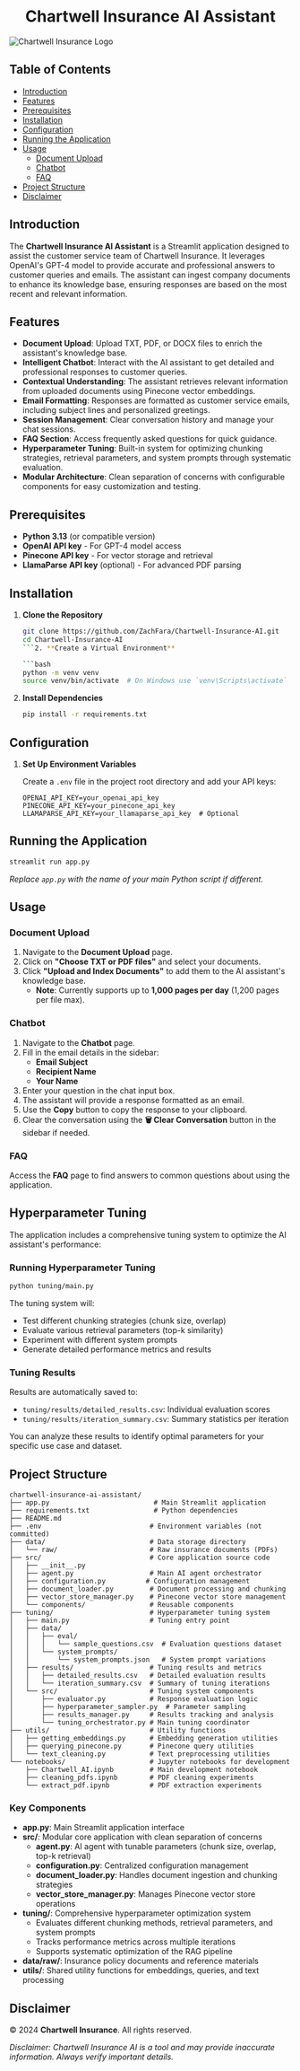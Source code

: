 <h1 align="center">
Chartwell Insurance AI Assistant
</h1>

![Chartwell Insurance Logo](https://www.chartwellins.com/img/~www.chartwellins.com/layout-assets/logo.png)

## Table of Contents

- [Introduction](#introduction)
- [Features](#features)
- [Prerequisites](#prerequisites)
- [Installation](#installation)
- [Configuration](#configuration)
- [Running the Application](#running-the-application)
- [Usage](#usage)
  - [Document Upload](#document-upload)
  - [Chatbot](#chatbot)
  - [FAQ](#faq)
- [Project Structure](#project-structure)
- [Disclaimer](#disclaimer)

## Introduction

The **Chartwell Insurance AI Assistant** is a Streamlit application designed to assist the customer service team of Chartwell Insurance. It leverages OpenAI's GPT-4 model to provide accurate and professional answers to customer queries and emails. The assistant can ingest company documents to enhance its knowledge base, ensuring responses are based on the most recent and relevant information.

## Features

- **Document Upload**: Upload TXT, PDF, or DOCX files to enrich the assistant's knowledge base.
- **Intelligent Chatbot**: Interact with the AI assistant to get detailed and professional responses to customer queries.
- **Contextual Understanding**: The assistant retrieves relevant information from uploaded documents using Pinecone vector embeddings.
- **Email Formatting**: Responses are formatted as customer service emails, including subject lines and personalized greetings.
- **Session Management**: Clear conversation history and manage your chat sessions.
- **FAQ Section**: Access frequently asked questions for quick guidance.
- **Hyperparameter Tuning**: Built-in system for optimizing chunking strategies, retrieval parameters, and system prompts through systematic evaluation.
- **Modular Architecture**: Clean separation of concerns with configurable components for easy customization and testing.


## Prerequisites

- **Python 3.13** (or compatible version)
- **OpenAI API key** - For GPT-4 model access
- **Pinecone API key** - For vector storage and retrieval
- **LlamaParse API key** (optional) - For advanced PDF parsing

## Installation

1. **Clone the Repository**

   ```bash
   git clone https://github.com/ZachFara/Chartwell-Insurance-AI.git
   cd Chartwell-Insurance-AI
   ```2. **Create a Virtual Environment**

   ```bash
   python -m venv venv
   source venv/bin/activate  # On Windows use `venv\Scripts\activate`
   ```

3. **Install Dependencies**

   ```bash
   pip install -r requirements.txt
   ```

## Configuration

1. **Set Up Environment Variables**

   Create a `.env` file in the project root directory and add your API keys:

   ```env
   OPENAI_API_KEY=your_openai_api_key
   PINECONE_API_KEY=your_pinecone_api_key
   LLAMAPARSE_API_KEY=your_llamaparse_api_key  # Optional
   ```

## Running the Application

```bash
streamlit run app.py
```

*Replace `app.py` with the name of your main Python script if different.*

## Usage

### Document Upload

1. Navigate to the **Document Upload** page.
2. Click on **"Choose TXT or PDF files"** and select your documents.
3. Click **"Upload and Index Documents"** to add them to the AI assistant's knowledge base.
   - **Note**: Currently supports up to **1,000 pages per day** (1,200 pages per file max).

### Chatbot

1. Navigate to the **Chatbot** page.
2. Fill in the email details in the sidebar:
   - **Email Subject**
   - **Recipient Name**
   - **Your Name**
3. Enter your question in the chat input box.
4. The assistant will provide a response formatted as an email.
5. Use the **Copy** button to copy the response to your clipboard.
6. Clear the conversation using the **🗑️ Clear Conversation** button in the sidebar if needed.

### FAQ

Access the **FAQ** page to find answers to common questions about using the application.

## Hyperparameter Tuning

The application includes a comprehensive tuning system to optimize the AI assistant's performance:

### Running Hyperparameter Tuning

```bash
python tuning/main.py
```

The tuning system will:
- Test different chunking strategies (chunk size, overlap)
- Evaluate various retrieval parameters (top-k similarity)
- Experiment with different system prompts
- Generate detailed performance metrics and results

### Tuning Results

Results are automatically saved to:
- `tuning/results/detailed_results.csv`: Individual evaluation scores
- `tuning/results/iteration_summary.csv`: Summary statistics per iteration

You can analyze these results to identify optimal parameters for your specific use case and dataset.

## Project Structure

```
chartwell-insurance-ai-assistant/
├── app.py                          # Main Streamlit application
├── requirements.txt                # Python dependencies
├── README.md
├── .env                           # Environment variables (not committed)
├── data/                          # Data storage directory
│   └── raw/                       # Raw insurance documents (PDFs)
├── src/                           # Core application source code
│   ├── __init__.py
│   ├── agent.py                   # Main AI agent orchestrator
│   ├── configuration.py          # Configuration management
│   ├── document_loader.py         # Document processing and chunking
│   ├── vector_store_manager.py    # Pinecone vector store management
│   └── components/                # Reusable components
├── tuning/                        # Hyperparameter tuning system
│   ├── main.py                    # Tuning entry point
│   ├── data/
│   │   ├── eval/
│   │   │   └── sample_questions.csv  # Evaluation questions dataset
│   │   └── system_prompts/
│   │       └── system_prompts.json   # System prompt variations
│   ├── results/                   # Tuning results and metrics
│   │   ├── detailed_results.csv   # Detailed evaluation results
│   │   └── iteration_summary.csv  # Summary of tuning iterations
│   └── src/                       # Tuning system components
│       ├── evaluator.py           # Response evaluation logic
│       ├── hyperparameter_sampler.py  # Parameter sampling
│       ├── results_manager.py     # Results tracking and analysis
│       └── tuning_orchestrator.py # Main tuning coordinator
├── utils/                         # Utility functions
│   ├── getting_embeddings.py      # Embedding generation utilities
│   ├── querying_pinecone.py       # Pinecone query utilities
│   └── text_cleaning.py           # Text preprocessing utilities
└── notebooks/                     # Jupyter notebooks for development
    ├── Chartwell_AI.ipynb         # Main development notebook
    ├── cleaning_pdfs.ipynb        # PDF cleaning experiments
    └── extract_pdf.ipynb          # PDF extraction experiments
```

### Key Components

- **app.py**: Main Streamlit application interface
- **src/**: Modular core application with clean separation of concerns
  - **agent.py**: AI agent with tunable parameters (chunk size, overlap, top-k retrieval)
  - **configuration.py**: Centralized configuration management
  - **document_loader.py**: Handles document ingestion and chunking strategies
  - **vector_store_manager.py**: Manages Pinecone vector store operations
- **tuning/**: Comprehensive hyperparameter optimization system
  - Evaluates different chunking methods, retrieval parameters, and system prompts
  - Tracks performance metrics across multiple iterations
  - Supports systematic optimization of the RAG pipeline
- **data/raw/**: Insurance policy documents and reference materials
- **utils/**: Shared utility functions for embeddings, queries, and text processing



## Disclaimer

© 2024 **Chartwell Insurance**. All rights reserved.

*Disclaimer: Chartwell Insurance AI is a tool and may provide inaccurate information. Always verify important details.*

